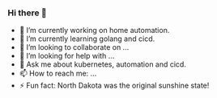 ### Hi there 👋

- 🔭 I’m currently working on home automation.
- 🌱 I’m currently learning golang and cicd.
- 👯 I’m looking to collaborate on ...
- 🤔 I’m looking for help with ...
- 💬 Ask me about kubernetes, automation and cicd.
- 📫 How to reach me: ...
- ⚡ Fun fact: North Dakota was the original sunshine state!
